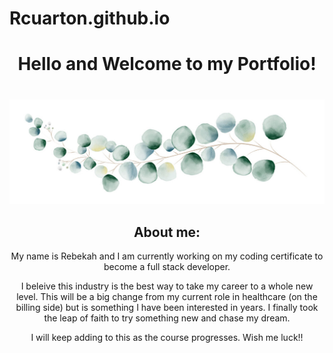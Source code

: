 # Rcuarton.github.io
<center> <h1>
    Hello and Welcome to my Portfolio!
<h1></center>

<center>
    <img src="banner2.jpg" alt="">
</center>

<center>
    <body>
        <h2>About me: </h2>
        <p>My name is Rebekah and I am currently working on my coding certificate to become a full stack developer.</p>
        <p>I beleive this industry is the best way to take my career to a whole new level. This will be a big change from
            my current role in healthcare (on the billing side) but is something I have been interested in years. I finally
            took the leap of faith to try something new and chase my dream.
        </p>
        <p>
            I will keep adding to this as the course progresses. Wish me luck!!
        </p>
    </body>
</center>
